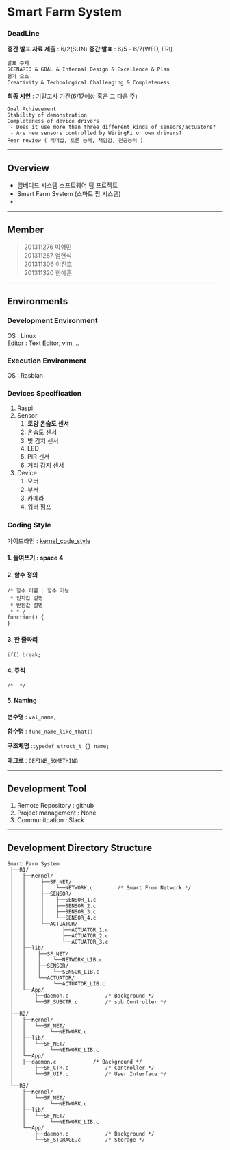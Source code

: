 
# Smart Farm System
### DeadLine
__중간 발표 자료 제출__ : 6/2(SUN)
__중간 발표__ : 6/5 - 6/7(WED, FRI)
```
발표 주제
SCENARIO & GOAL & Internal Design & Excellence & Plan
평가 요소
Creativity & Technological Challenging & Completeness
```
__최종 시연__ : 기말고사 기간(6/17예상 혹은 그 다음 주)
```
Goal Achievement
Stability of demonstration
Completeness of device drivers
 - Does it use more than three different kinds of sensors/actuators? 
 - Are new sensors controlled by WiringPi or own drivers? 
Peer review ( 리더십, 토론 능력, 책임감, 전공능력 )
```
---
## Overview
* 임베디드 시스템 소프트웨어 팀 프로젝트
* Smart Farm System (스마트 팜 시스템)
* 
---
## Member
> 201311276 박형민   
> 201311287 엄현식  
> 201311306 이진호   
> 201311320 한예훈   
---
## Environments
### Development Environment
OS : Linux  
Editor : Text Editor, vim, ..  

### Execution Environment
OS : Rasbian

### Devices Specification
1. Raspi
2. Sensor
	1. __토양 온습도 센서__
	2. 온습도 센서
	3. 빛 감지 센서
	4. LED
	5. PIR 센서
	6. 거리 감지 센서
3. Device
	1. 모터
	2. 부저
    3. 카메라
	4. 워터 펌프
### Coding Style
가이드라인 : [kernel_code_style](https://www.kernel.org/doc/html/v4.10/process/coding-style.html)

#### 1. 들여쓰기 : __space 4__

#### 2. 함수 정의
```
/* 함수 이름 : 함수 기능
 * 인자값 설명
 * 반환값 설명
 * * /
function() {
}
```

#### 3. 한 줄짜리
```if() break;```


#### 4. 주석
```/*  */```

#### 5. Naming

__변수명__ : ```val_name;```

__함수명__ : ```func_name_like_that() ```

__구조체명__ :```typedef struct_t {} name;```

__매크로__ : ```DEFINE_SOMETHING```


---
## Development Tool
1. Remote Repository : github
2. Project management : None
3. Communitcation : Slack

---
## Development Directory Structure
```
Smart Farm System
 ├──R1/
 │   ├──Kernel/
 │   │	   ├──SF_NET/
 │   │	   │    └──NETWORK.c 		/* Smart From Network */
 │   │	   ├──SENSOR/
 │   │	   │    ├──SENSOR_1.c
 │   │	   │    ├──SENSOR_2.c
 │   │	   │    ├──SENSOR_3.c
 │   │	   │    └──SENSOR_4.c
 │   │	   └──ACTUATOR/
 │   │            ├──ACTUATOR_1.c
 │   │            ├──ACTUATOR_2.c
 │   │            └──ACTUATOR_3.c
 │   ├──lib/							
 │   │	  ├──SF_NET/
 │   │	  │    └──NETWORK_LIB.c 
 │   │	  ├──SENSOR/
 │   │	  │    └──SENSOR_LIB.c
 │   │	  └──ACTUATOR/
 │   │	       └──ACTUATOR_LIB.c
 │   └──App/
 │       ├──daemon.c 			/* Background */
 │       └──SF_SUBCTR.c 		/* sub Controller */
 │
 ├──R2/
 │   ├──Kernel/
 │   │   └──SF_NET/
 │   │        └──NETWORK.c
 │   ├──lib/
 │   │	 └──SF_NET/
 │   │	      └──NETWORK_LIB.c 
 │   └──App/
 │	 ├──daemon.c	 		/* Background */
 │       ├──SF_CTR.c 			/* Controller */
 │       └──SF_UIF.c 			/* User Interface */
 │
 └──R3/
     ├──Kernel/
     │   └──SF_NET/
     │        └──NETWORK.c
     ├──lib/
     │   └──SF_NET/
     │	      └──NETWORK_LIB.c 
     └──App/
     	 ├──daemon.c 			/* Background */
         └──SF_STORAGE.c 		/* Storage */
```
